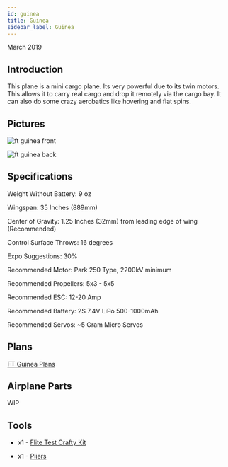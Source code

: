 ```yaml
---
id: guinea
title: Guinea 
sidebar_label: Guinea 
---
```

March 2019

## Introduction

This plane is a mini cargo plane. Its very powerful due to its twin motors. This allows it to carry real cargo and drop it remotely via the cargo bay. It can also do some crazy aerobatics like hovering and flat spins. 

## Pictures

![ft guinea front](assets/rc-airplanes/guinea/guinea-1.jpg)

![ft guinea back](assets/rc-airplanes/guinea/guinea-2.jpg)

## Specifications

Weight Without Battery: 9 oz 

Wingspan: 35 Inches (889mm)

Center of Gravity: 1.25 Inches (32mm) from leading edge of wing (Recommended)

Control Surface Throws: 16 degrees

Expo Suggestions: 30%

Recommended Motor: Park 250 Type, 2200kV minimum

Recommended Propellers: 5x3 - 5x5

Recommended ESC: 12-20 Amp

Recommended Battery: 2S 7.4V LiPo 500-1000mAh

Recommended Servos: ~5 Gram Micro Servos

## Plans

[FT Guinea Plans](assets/rc-airplanes/guinea/plans.pdf)

## Airplane Parts

WIP

## Tools

* x1 - [Flite Test Crafty Kit](https://store.flitetest.com/flite-test-crafty-kit-flt-5010/p791877)

* x1 - [Pliers](https://www.amazon.com/Tools-VISE-GRIP-Pliers-6-Inch-2078216/dp/B000A0OW2M?ref_=Oct_BSellerC_553314_1&pf_rd_p=192c0672-a4fc-5e22-b935-349dd71711e1&pf_rd_s=merchandised-search-6&pf_rd_t=101&pf_rd_i=553314&pf_rd_m=ATVPDKIKX0DER&pf_rd_r=2M4HQBG3AXGM6CT25QDS&pf_rd_r=2M4HQBG3AXGM6CT25QDS&pf_rd_p=192c0672-a4fc-5e22-b935-349dd71711e1)